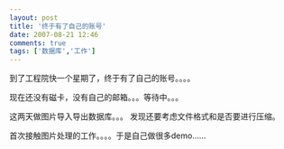 ```yaml
---
layout: post
title: '终于有了自己的账号'
date: 2007-08-21 12:46
comments: true
tags: ['数据库','工作']
---
```


到了工程院快一个星期了，终于有了自己的账号。。。。

现在还没有磁卡，没有自己的邮箱。。。等待中。。。

这两天做图片导入导出数据库。。。 发现还要考虑文件格式和是否要进行压缩。

首次接触图片处理的工作。。。。于是自己做很多demo......

